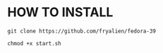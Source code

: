 # HOW TO INSTALL

```
git clone https://github.com/fryalien/fedora-39
```

```
chmod +x start.sh
```
